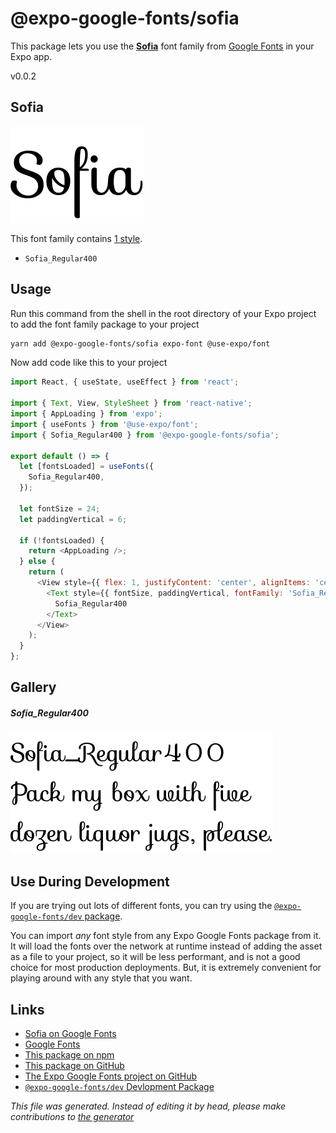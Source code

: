 # @expo-google-fonts/sofia

This package lets you use the [**Sofia**](https://fonts.google.com/specimen/Sofia) font family from [Google Fonts](https://fonts.google.com/) in your Expo app.

v0.0.2

## Sofia

![Sofia](./font-family.png)

This font family contains [1 style](#gallery).

- `Sofia_Regular400`

## Usage

Run this command from the shell in the root directory of your Expo project to add the font family package to your project
```sh
yarn add @expo-google-fonts/sofia expo-font @use-expo/font
```

Now add code like this to your project
```js
import React, { useState, useEffect } from 'react';

import { Text, View, StyleSheet } from 'react-native';
import { AppLoading } from 'expo';
import { useFonts } from '@use-expo/font';
import { Sofia_Regular400 } from '@expo-google-fonts/sofia';

export default () => {
  let [fontsLoaded] = useFonts({
    Sofia_Regular400,
  });

  let fontSize = 24;
  let paddingVertical = 6;

  if (!fontsLoaded) {
    return <AppLoading />;
  } else {
    return (
      <View style={{ flex: 1, justifyContent: 'center', alignItems: 'center' }}>
        <Text style={{ fontSize, paddingVertical, fontFamily: 'Sofia_Regular400' }}>
          Sofia_Regular400
        </Text>
      </View>
    );
  }
};

```

## Gallery

##### Sofia_Regular400
![Sofia_Regular400](./ca5d81d1b4b38fae521b80e8ab25a7632893d98285e79fa51e53975b807afcb1.ttf.png)


## Use During Development

If you are trying out lots of different fonts, you can try using the [`@expo-google-fonts/dev` package](https://www.npmjs.com/package/@expo-google-fonts/dev).

You can import *any* font style from any Expo Google Fonts package from it. It will load the fonts
over the network at runtime instead of adding the asset as a file to your project, so it will be 
less performant, and is not a good choice for most production deployments. But, it is extremely convenient
for playing around with any style that you want.

## Links

- [Sofia on Google Fonts](https://fonts.google.com/specimen/Sofia)
- [Google Fonts](https://fonts.google.com/)
- [This package on npm](https://www.npmjs.com/package/@expo-google-fonts/sofia)
- [This package on GitHub](https://github.com/expo/google-fonts/tree/master/font-packages/sofia)
- [The Expo Google Fonts project on GitHub](https://github.com/expo/google-fonts)
- [`@expo-google-fonts/dev` Devlopment Package](https://github.com/expo/google-fonts/tree/master/font-packages/dev)


*This file was generated. Instead of editing it by head, please make contributions to [the generator](https://github.com/expo/google-fonts/tree/master/packages/generator)*
